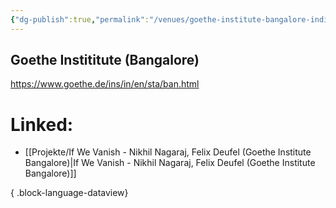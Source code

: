 ```yaml
---
{"dg-publish":true,"permalink":"/venues/goethe-institute-bangalore-indien/"}
---
```


## Goethe Instititute (Bangalore)
https://www.goethe.de/ins/in/en/sta/ban.html
# Linked:
- [[Projekte/If We Vanish - Nikhil Nagaraj, Felix Deufel (Goethe Institute Bangalore)\|If We Vanish - Nikhil Nagaraj, Felix Deufel (Goethe Institute Bangalore)]]

{ .block-language-dataview}
